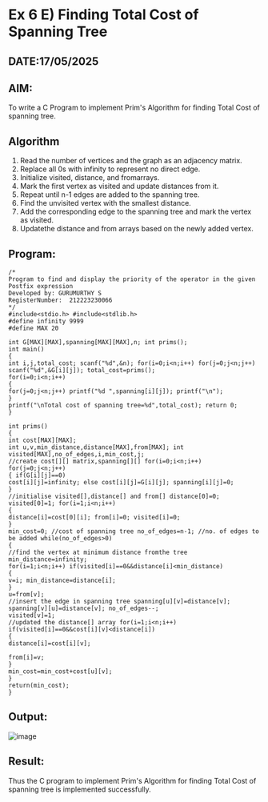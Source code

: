 # Ex 6 E) Finding Total Cost of Spanning Tree
## DATE:17/05/2025
## AIM:
To write a C Program to implement Prim's Algorithm for finding Total Cost of spanning tree.
## Algorithm
1.	Read the number of vertices and the graph as an adjacency matrix.
2.	Replace all 0s with infinity to represent no direct edge.
3.	Initialize visited, distance, and fromarrays.
4.	Mark the first vertex as visited and update distances from it.
5.	Repeat until n-1 edges are added to the spanning tree.
6.	Find the unvisited vertex with the smallest distance.
7.	Add the corresponding edge to the spanning tree and mark the vertex as visited.
8.	Updatethe distance and from arrays based on the newly added vertex.



## Program:
```
/*
Program to find and display the priority of the operator in the given Postfix expression
Developed by: GURUMURTHY S
RegisterNumber:  212223230066
*/
#include<stdio.h> #include<stdlib.h>
#define infinity 9999
#define MAX 20

int G[MAX][MAX],spanning[MAX][MAX],n; int prims();
int main()
{
int i,j,total_cost; scanf("%d",&n); for(i=0;i<n;i++) for(j=0;j<n;j++) scanf("%d",&G[i][j]); total_cost=prims();
for(i=0;i<n;i++)
{
for(j=0;j<n;j++) printf("%d ",spanning[i][j]); printf("\n");
}
printf("\nTotal cost of spanning tree=%d",total_cost); return 0;
}
 
int prims()
{
int cost[MAX][MAX];
int u,v,min_distance,distance[MAX],from[MAX]; int visited[MAX],no_of_edges,i,min_cost,j;
//create cost[][] matrix,spanning[][] for(i=0;i<n;i++) for(j=0;j<n;j++)
{ if(G[i][j]==0)
cost[i][j]=infinity; else cost[i][j]=G[i][j]; spanning[i][j]=0;
}
//initialise visited[],distance[] and from[] distance[0]=0;
visited[0]=1; for(i=1;i<n;i++)
{
distance[i]=cost[0][i]; from[i]=0; visited[i]=0;
}
min_cost=0; //cost of spanning tree no_of_edges=n-1; //no. of edges to be added while(no_of_edges>0)
{
//find the vertex at minimum distance fromthe tree min_distance=infinity;
for(i=1;i<n;i++) if(visited[i]==0&&distance[i]<min_distance)
{
v=i; min_distance=distance[i];
}
u=from[v];
//insert the edge in spanning tree spanning[u][v]=distance[v]; spanning[v][u]=distance[v]; no_of_edges--;
visited[v]=1;
//updated the distance[] array for(i=1;i<n;i++) if(visited[i]==0&&cost[i][v]<distance[i])
{
distance[i]=cost[i][v];
 
from[i]=v;
}
min_cost=min_cost+cost[u][v];
}
return(min_cost);
}

```

## Output:

![image](https://github.com/user-attachments/assets/68f00d44-46fe-4a27-b655-3d9680d59e88)



## Result:
Thus the C program to implement Prim's Algorithm for finding Total Cost of spanning tree is implemented successfully.
